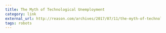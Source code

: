 ```yaml
---
title: The Myth of Technological Unemployment
category: link
external_url: http://reason.com/archives/2017/07/11/the-myth-of-technological-unem
tags: robots
---
```

